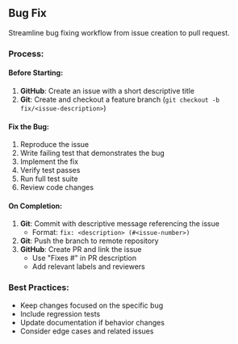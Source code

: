 ## Bug Fix

Streamline bug fixing workflow from issue creation to pull request.

### Process:

#### Before Starting:

1. **GitHub**: Create an issue with a short descriptive title
2. **Git**: Create and checkout a feature branch (`git checkout -b fix/<issue-description>`)

#### Fix the Bug:

1. Reproduce the issue
2. Write failing test that demonstrates the bug
3. Implement the fix
4. Verify test passes
5. Run full test suite
6. Review code changes

#### On Completion:

1. **Git**: Commit with descriptive message referencing the issue
   - Format: `fix: <description> (#<issue-number>)`
2. **Git**: Push the branch to remote repository
3. **GitHub**: Create PR and link the issue
   - Use "Fixes #<issue-number>" in PR description
   - Add relevant labels and reviewers

### Best Practices:

- Keep changes focused on the specific bug
- Include regression tests
- Update documentation if behavior changes
- Consider edge cases and related issues
